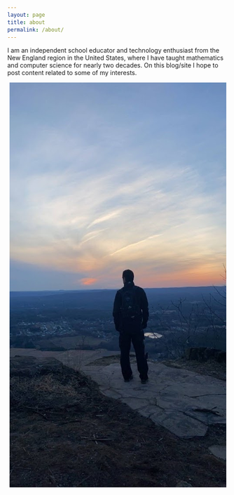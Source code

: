 ```yaml
---
layout: page
title: about
permalink: /about/
---
```

I am an independent school educator and technology enthusiast from the New England region in the United States, where I have taught mathematics and computer science for nearly two decades. On this blog/site I hope to post content related to some of my interests.
<center> <img src="/img/profile.jpeg"> </center>

